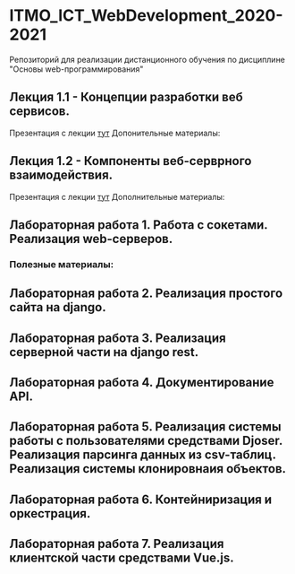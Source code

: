 # ITMO_ICT_WebDevelopment_2020-2021
Репозиторий для реализации дистанционного обучения по дисциплине "Основы web-программирования"

## Лекция 1.1 - Концепции разработки веб сервисов.
Презентация с лекции [тут](https://drive.google.com/file/d/1uZMyzGn_42krfuEdR-pLmcrb2LGqYNmx/view?usp=sharing)
Допонительные материалы:

## Лекция 1.2 - Компоненты веб-серврного взаимодействия.
Презентация с лекции [тут](https://drive.google.com/file/d/1Jp_7c5GcK8TeLii2yEDuSmjLyXIlGQs1/view?usp=sharing)
Дополнительные материалы:

## Лабораторная работа 1. Работа с сокетами. Реализация web-серверов.
### Полезные материалы:

## Лабораторная работа 2. Реализация простого сайта на django.

## Лабораторная работа 3. Реализация серверной части на django rest.

## Лабораторная работа 4. Документирование API.

## Лабораторная работа 5. Реализация системы работы с пользователями средствами Djoser. Реализация парсинга данных из csv-таблиц. Реализация системы клонировнаия объектов.

## Лабораторная работа 6. Контейниризация и оркестрация.

## Лабораторная работа 7. Реализация клиентской части средствами Vue.js.
